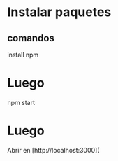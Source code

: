 # Instalar paquetes

## comandos
install npm 

# Luego
npm start

# Luego
Abrir en [http://localhost:3000](

